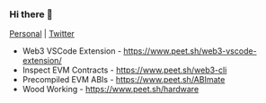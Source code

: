 ### Hi there 👋

[Personal](https://www.peet.sh/) | [Twitter](https://twitter.com/peetzweg)

- Web3 VSCode Extension -  https://www.peet.sh/web3-vscode-extension/
- Inspect EVM Contracts - https://www.peet.sh/web3-cli
- Precompiled EVM ABIs - https://www.peet.sh/ABImate 
- Wood Working - https://www.peet.sh/hardware
